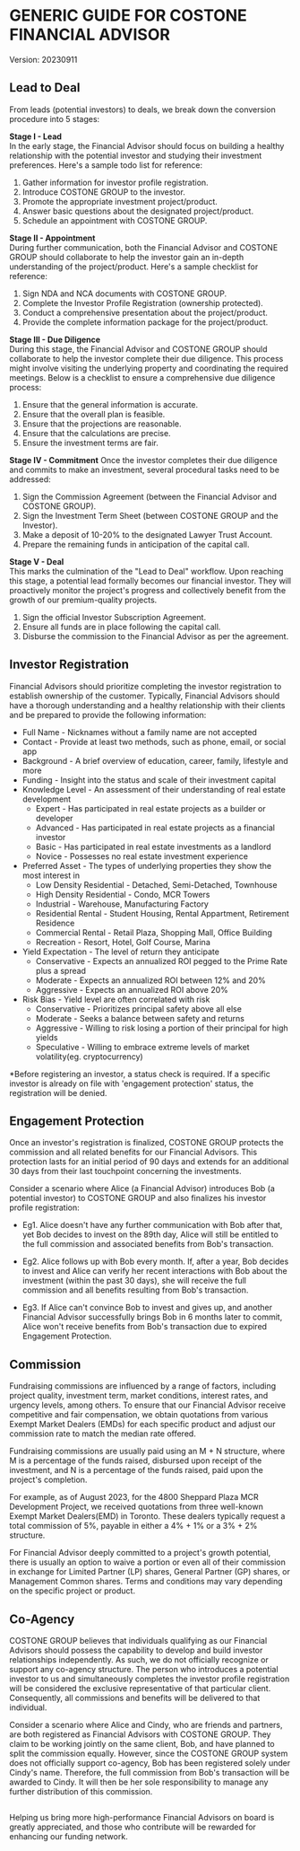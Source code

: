 # GENERIC GUIDE FOR COSTONE FINANCIAL ADVISOR

Version: 20230911

## Lead to Deal

From leads (potential investors) to deals, we break down the conversion procedure into 5 stages:

**Stage I - Lead**  
In the early stage, the Financial Advisor should focus on building a healthy relationship with the potential investor and studying their investment preferences. Here's a sample todo list for reference:  

1. Gather information for investor profile registration.
2. Introduce COSTONE GROUP to the investor.
3. Promote the appropriate investment project/product.
4. Answer basic questions about the designated project/product.
5. Schedule an appointment with COSTONE GROUP.

**Stage II - Appointment**  
During further communication, both the Financial Advisor and COSTONE GROUP should collaborate to help the investor gain an in-depth understanding of the project/product. Here's a sample checklist for reference:  

1. Sign NDA and NCA documents with COSTONE GROUP.
2. Complete the Investor Profile Registration (ownership protected).
3. Conduct a comprehensive presentation about the project/product.
4. Provide the complete information package for the project/product.

**Stage III - Due Diligence**  
During this stage, the Financial Advisor and COSTONE GROUP should collaborate to help the investor complete their due diligence. This process might involve visiting the underlying property and coordinating the required meetings. Below is a checklist to ensure a comprehensive due diligence process:

1. Ensure that the general information is accurate.
2. Ensure that the overall plan is feasible.
3. Ensure that the projections are reasonable.
4. Ensure that the calculations are precise.
5. Ensure the investment terms are fair.

**Stage IV - Commitment**
Once the investor completes their due diligence and commits to make an investment, several procedural tasks need to be addressed:

1. Sign the Commission Agreement (between the Financial Advisor and COSTONE GROUP).
2. Sign the Investment Term Sheet (between COSTONE GROUP and the Investor).
3. Make a deposit of 10-20% to the designated Lawyer Trust Account.
4. Prepare the remaining funds in anticipation of the capital call.

**Stage V - Deal**  
This marks the culmination of the "Lead to Deal" workflow. Upon reaching this stage, a potential lead formally becomes our financial investor. They will proactively monitor the project's progress and collectively benefit from the growth of our premium-quality projects.

1. Sign the official Investor Subscription Agreement.
2. Ensure all funds are in place following the capital call.
3. Disburse the commission to the Financial Advisor as per the agreement.

## Investor Registration

Financial Advisors should prioritize completing the investor registration to establish ownership of the customer. Typically, Financial Advisors should have a thorough understanding and a healthy relationship with their clients and be prepared to provide the following information:

* Full Name - Nicknames without a family name are not accepted
* Contact - Provide at least two methods, such as phone, email, or social app
* Background - A brief overview of education, career, family, lifestyle and more
* Funding - Insight into the status and scale of their investment capital
* Knowledge Level - An assessment of their understanding of real estate development
  * Expert - Has participated in real estate projects as a builder or developer
  * Advanced - Has participated in real estate projects as a financial investor
  * Basic - Has participated in real estate investments as a landlord
  * Novice - Possesses no real estate investment experience
* Preferred Asset - The types of underlying properties they show the most interest in
  * Low Density Residential - Detached, Semi-Detached, Townhouse
  * High Density Residential - Condo, MCR Towers
  * Industrial - Warehouse, Manufacturing Factory
  * Residential Rental - Student Housing, Rental Appartment, Retirement Residence
  * Commercial Rental - Retail Plaza, Shopping Mall, Office Building
  * Recreation - Resort, Hotel, Golf Course, Marina
* Yield Expectation - The level of return they anticipate
  * Conservative - Expects an annualized ROI pegged to the Prime Rate plus a spread
  * Moderate - Expects an annualized ROI between 12% and 20%
  * Aggressive - Expects an annualized ROI above 20%
* Risk Bias - Yield level are often correlated with risk
  * Conservative - Prioritizes principal safety above all else
  * Moderate - Seeks a balance between safety and returns
  * Aggressive - Willing to risk losing a portion of their principal for high yields
  * Speculative - Willing to embrace extreme levels of market volatility(eg. cryptocurrency)

*Before registering an investor, a status check is required. If a specific investor is already on file with 'engagement protection' status, the registration will be denied.

## Engagement Protection

Once an investor's registration is finalized, COSTONE GROUP protects the commission and all related benefits for our Financial Advisors. This protection lasts for an initial period of 90 days and extends for an additional 30 days from their last touchpoint concerning the investments.

Consider a scenario where Alice (a Financial Advisor) introduces Bob (a potential investor) to COSTONE GROUP and also finalizes his investor profile registration:

* Eg1. Alice doesn't have any further communication with Bob after that, yet Bob decides to invest on the 89th day, Alice will still be entitled to the full commission and associated benefits from Bob's transaction.

* Eg2. Alice follows up with Bob every month. If, after a year, Bob decides to invest and Alice can verify her recent interactions with Bob about the investment (within the past 30 days), she will receive the full commission and all benefits resulting from Bob's transaction.

* Eg3.  If Alice can't convince Bob to invest and gives up, and another Financial Advisor successfully brings Bob in 6 months later to commit, Alice won't receive benefits from Bob's transaction due to expired Engagement Protection.

## Commission

Fundraising commissions are influenced by a range of factors, including project quality, investment term, market conditions, interest rates, and urgency levels, among others. To ensure that our Financial Advisor receive competitive and fair compensation, we obtain quotations from various Exempt Market Dealers (EMDs) for each specific product and adjust our commission rate to match the median rate offered.

Fundraising commissions are usually paid using an M + N structure, where M is a percentage of the funds raised, disbursed upon receipt of the investment, and N is a percentage of the funds raised, paid upon the project's completion.

For example, as of August 2023, for the 4800 Sheppard Plaza MCR Development Project, we received quotations from three well-known Exempt Market Dealers(EMD) in Toronto. These dealers typically request a total commission of 5%, payable in either a 4% + 1% or a 3% + 2% structure.

For Financial Advisor deeply committed to a project's growth potential, there is usually an option to waive a portion or even all of their commission in exchange for Limited Partner (LP) shares, General Partner (GP) shares, or Management Common shares. Terms and conditions may vary depending on the specific project or product.

## Co-Agency

COSTONE GROUP believes that individuals qualifying as our Financial Advisors should possess the capability to develop and build investor relationships independently. As such, we do not officially recognize or support any co-agency structure. The person who introduces a potential investor to us and simultaneously completes the investor profile registration will be considered the exclusive representative of that particular client. Consequently, all commissions and benefits will be delivered to that individual.

Consider a scenario where Alice and Cindy, who are friends and partners, are both registered as Financial Advisors with COSTONE GROUP. They claim to be working jointly on the same client, Bob, and have planned to split the commission equally. However, since the COSTONE GROUP system does not officially support co-agency, Bob has been registered solely under Cindy's name. Therefore, the full commission from Bob's transaction will be awarded to Cindy. It will then be her sole responsibility to manage any further distribution of this commission.

## 

Helping us bring more high-performance Financial Advisors on board is greatly appreciated, and those who contribute will be rewarded for enhancing our funding network.